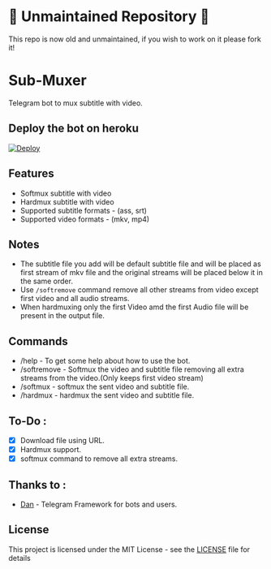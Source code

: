 # 🚧 Unmaintained Repository 🚧
This repo is now old and unmaintained, if you wish to work on it please fork it!

# Sub-Muxer
Telegram bot to mux subtitle with video.

## Deploy the bot on heroku

[![Deploy](https://www.herokucdn.com/deploy/button.svg)](https://heroku.com/deploy?template=https://github.com/ShervinChila/MX)

## Features
* Softmux subtitle with video
* Hardmux subtitle with video
* Supported subtitle formats - (ass, srt)
* Supported video formats - (mkv, mp4)

## Notes
* The subtitle file you add will be default subtitle file and will
  be placed as first stream of mkv file and the original streams will
  be placed below it in the same order.
* Use `/softremove` command remove all other streams from video except first video and all audio streams.
* When hardmuxing only the first Video amd the first Audio file will
  be present in the output file.
  
## Commands
* /help - To get some help about how to use the bot.
* /softremove - Softmux the video and subtitle file removing all extra streams from the video.(Only keeps first video stream)
* /softmux - softmux the sent video and subtitle file.
* /hardmux - hardmux the sent video and subtitle file.

## To-Do :

- [x] Download file using URL.
- [x] Hardmux support.
- [x] softmux command to remove all extra streams.

## Thanks to :
* [Dan](https://github.com/pyrogram/pyrogram) - Telegram Framework for bots and users.

## License

This project is licensed under the MIT License - see the [LICENSE](LICENSE) file for details


